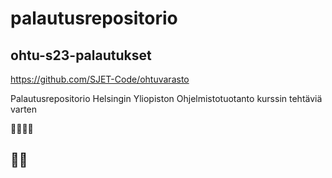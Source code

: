 # palautusrepositorio
## ohtu-s23-palautukset
https://github.com/SJET-Code/ohtuvarasto

Palautusrepositorio Helsingin Yliopiston Ohjelmistotuotanto kurssin tehtäviä varten

🌱🌿🌳🐷

## 🥷🏻